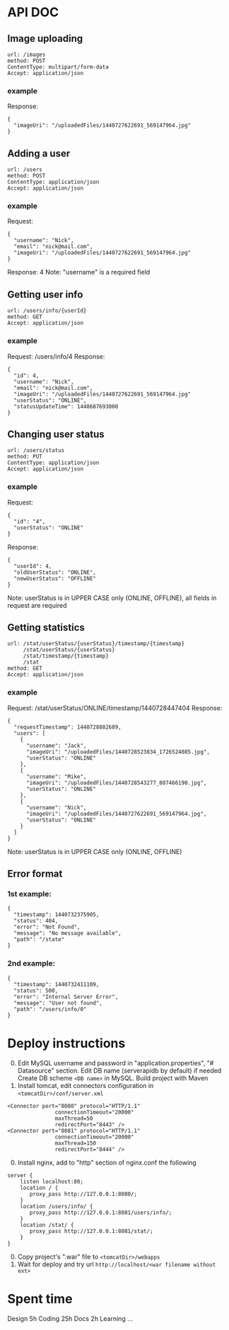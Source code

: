 API DOC
=======

Image uploading
---------------
```
url: /images
method: POST
ContentType: multipart/form-data
Accept: application/json
```

### example
Response:
```
{
  "imageUri": "/uploadedFiles/1440727622691_569147964.jpg"
}
```


Adding a user
-------------
```
url: /users
method: POST
ContentType: application/json
Accept: application/json
```

### example
Request:
```
{
  "username": "Nick",
  "email": "nick@mail.com",
  "imageUri": "/uploadedFiles/1440727622691_569147964.jpg"
}
```
Response: 4
Note: "username" is a required field


Getting user info
-----------------
```
url: /users/info/{userId}
method: GET
Accept: application/json
```

### example
Request: /users/info/4
Response:
```
{
  "id": 4,
  "username": "Nick",
  "email": "nick@mail.com",
  "imageUri": "/uploadedFiles/1440727622691_569147964.jpg"
  "userStatus": "ONLINE",
  "statusUpdateTime": 1440687693000
}
```


Changing user status
--------------------
```
url: /users/status
method: PUT
ContentType: application/json
Accept: application/json
```

### example
Request:
```
{
  "id": "4",
  "userStatus": "ONLINE"
}
```
Response:
```
{
  "userId": 4,
  "oldUserStatus": "ONLINE",
  "newUserStatus": "OFFLINE"
}
```
Note: userStatus is in UPPER CASE only (ONLINE, OFFLINE), all fields in request are required



Getting statistics
------------------
```
url: /stat/userStatus/{userStatus}/timestamp/{timestamp}
     /stat/userStatus/{userStatus}
     /stat/timestamp/{timestamp}
     /stat
method: GET
Accept: application/json
```

### example
Request:
    /stat/userStatus/ONLINE/timestamp/1440728447404
Response:
```
{
  "requestTimestamp": 1440728882689,
  "users": [
    {
      "username": "Jack",
      "imageUri": "/uploadedFiles/1440728523834_1726524085.jpg",
      "userStatus": "ONLINE"
    },
    {
      "username": "Mike",
      "imageUri": "/uploadedFiles/1440728543277_807466190.jpg",
      "userStatus": "ONLINE"
    },
    {
      "username": "Nick",
      "imageUri": "/uploadedFiles/1440727622691_569147964.jpg",
      "userStatus": "ONLINE"
    }
  ]
}
```
Note: userStatus is in UPPER CASE only (ONLINE, OFFLINE)


Error format
------------
### 1st example:
```
{
  "timestamp": 1440732375905,
  "status": 404,
  "error": "Not Found",
  "message": "No message available",
  "path": "/state"
}
```

### 2nd example:
```
{
  "timestamp": 1440732411109,
  "status": 500,
  "error": "Internal Server Error",
  "message": "User not found",
  "path": "/users/info/0"
}
```


Deploy instructions
===================
0. Edit MySQL username and password in "application.properties", "# Datasource" section.
   Edit DB name (serverapidb by default) if needed
   Create DB scheme `<DB name>` in MySQL.
   Build project with Maven
0. Install tomcat, edit connectors configuration in `<tomcatDir>/conf/server.xml`
```
<Connector port="8080" protocol="HTTP/1.1"
               connectionTimeout="20000"
               maxThread=50
               redirectPort="8443" />
<Connector port="8081" protocol="HTTP/1.1"
               connectionTimeout="20000"
               maxThread=150
               redirectPort="8444" />
```
0. Install nginx, add to "http" section of nginx.conf the following
```
server {
    listen localhost:80;
    location / {
       proxy_pass http://127.0.0.1:8080/;
    }
    location /users/info/ {
       proxy_pass http://127.0.0.1:8081/users/info/;
    }
    location /stat/ {
       proxy_pass http://127.0.0.1:8081/stat/;
    }
}
```
0. Copy project's ".war" file to `<tomcatDir>/webapps`
0. Wait for deploy and try url
`http://localhost/<war filename without ext>`



Spent time
==========
Design 5h
Coding 25h
Docs 2h
Learning ...